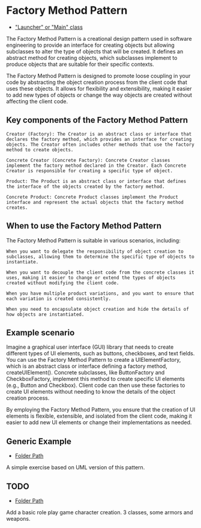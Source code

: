 # Factory Method Pattern

- ["Launcher" or "Main" class](./src/main/java/it/gb/BuilderPattern.java)

The Factory Method Pattern is a creational design pattern used in software engineering to provide an interface for creating objects but allowing subclasses to alter the type of objects that will be created. It defines an abstract method for creating objects, which subclasses implement to produce objects that are suitable for their specific contexts.

The Factory Method Pattern is designed to promote loose coupling in your code by abstracting the object creation process from the client code that uses these objects. It allows for flexibility and extensibility, making it easier to add new types of objects or change the way objects are created without affecting the client code.

## Key components of the Factory Method Pattern

    Creator (Factory): The Creator is an abstract class or interface that declares the factory method, which provides an interface for creating objects. The Creator often includes other methods that use the factory method to create objects.

    Concrete Creator (Concrete Factory): Concrete Creator classes implement the factory method declared in the Creator. Each Concrete Creator is responsible for creating a specific type of object.

    Product: The Product is an abstract class or interface that defines the interface of the objects created by the factory method.

    Concrete Product: Concrete Product classes implement the Product interface and represent the actual objects that the factory method creates.

## When to use the Factory Method Pattern

The Factory Method Pattern is suitable in various scenarios, including:

    When you want to delegate the responsibility of object creation to subclasses, allowing them to determine the specific type of objects to instantiate.

    When you want to decouple the client code from the concrete classes it uses, making it easier to change or extend the types of objects created without modifying the client code.

    When you have multiple product variations, and you want to ensure that each variation is created consistently.

    When you need to encapsulate object creation and hide the details of how objects are instantiated.

## Example scenario

Imagine a graphical user interface (GUI) library that needs to create different types of UI elements, such as buttons, checkboxes, and text fields. You can use the Factory Method Pattern to create a UIElementFactory, which is an abstract class or interface defining a factory method, createUIElement(). Concrete subclasses, like ButtonFactory and CheckboxFactory, implement this method to create specific UI elements (e.g., Button and Checkbox). Client code can then use these factories to create UI elements without needing to know the details of the object creation process.

By employing the Factory Method Pattern, you ensure that the creation of UI elements is flexible, extensible, and isolated from the client code, making it easier to add new UI elements or change their implementations as needed.

## Generic Example

- [Folder Path](./src/main/java/it/gb/generic)

A simple exercise based on UML version of this pattern.

## TODO

- [Folder Path](./src/main/java/it/gb/videoGameCharacterFactory/)

Add a basic role play game character creation. 3 classes, some armors and weapons.

